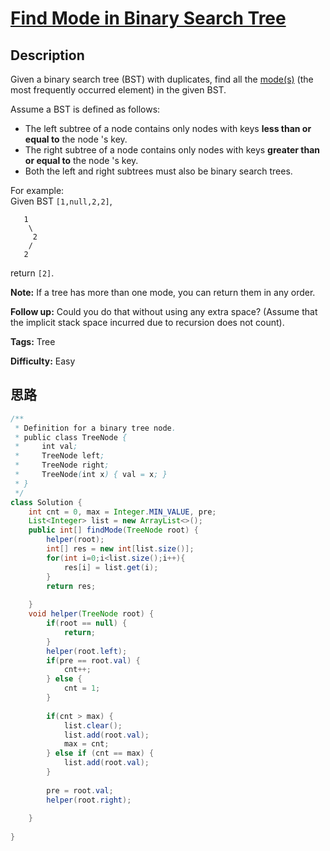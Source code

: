 # [Find Mode in Binary Search Tree][title]

## Description

Given a binary search tree (BST) with duplicates, find all the
[mode(s)](https://en.wikipedia.org/wiki/Mode_\(statistics\)) (the most frequently occurred element) in the given BST.

Assume a BST is defined as follows:

* The left subtree of a node contains only nodes with keys **less than or equal to** the node 's key.
* The right subtree of a node contains only nodes with keys **greater than or equal to** the node 's key.
* Both the left and right subtrees must also be binary search trees.

For example:  
Given BST `[1,null,2,2]`,

       1
        \
         2
        /
       2

return `[2]`.

**Note:** If a tree has more than one mode, you can return them in any order.

**Follow up:** Could you do that without using any extra space? (Assume that
the implicit stack space incurred due to recursion does not count).


**Tags:** Tree

**Difficulty:** Easy

## 思路

``` java
/**
 * Definition for a binary tree node.
 * public class TreeNode {
 *     int val;
 *     TreeNode left;
 *     TreeNode right;
 *     TreeNode(int x) { val = x; }
 * }
 */
class Solution {
    int cnt = 0, max = Integer.MIN_VALUE, pre;
    List<Integer> list = new ArrayList<>();
    public int[] findMode(TreeNode root) {
        helper(root);
        int[] res = new int[list.size()];
        for(int i=0;i<list.size();i++){
            res[i] = list.get(i);
        }
        return res;
        
    }
    void helper(TreeNode root) {
        if(root == null) {
            return;
        }
        helper(root.left);
        if(pre == root.val) {
            cnt++;
        } else {
            cnt = 1;
        }
        
        if(cnt > max) {
            list.clear();
            list.add(root.val);
            max = cnt;
        } else if (cnt == max) {
            list.add(root.val);
        }
        
        pre = root.val;
        helper(root.right);
        
    }
    
}
```

[title]: https://leetcode.com/problems/find-mode-in-binary-search-tree
